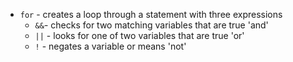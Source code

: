 * `for` - creates a loop through a statement with three expressions
	* `&&`- checks for two matching variables that are true 'and'
    * `||` - looks for one of two variables that are true 'or'
    * `!` - negates a variable or means 'not'